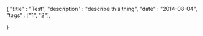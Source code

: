 {
	"title" : "Test",
	"description" : "describe this thing",
	"date" : "2014-08-04",
	"tags" : ["1", "2"],

}